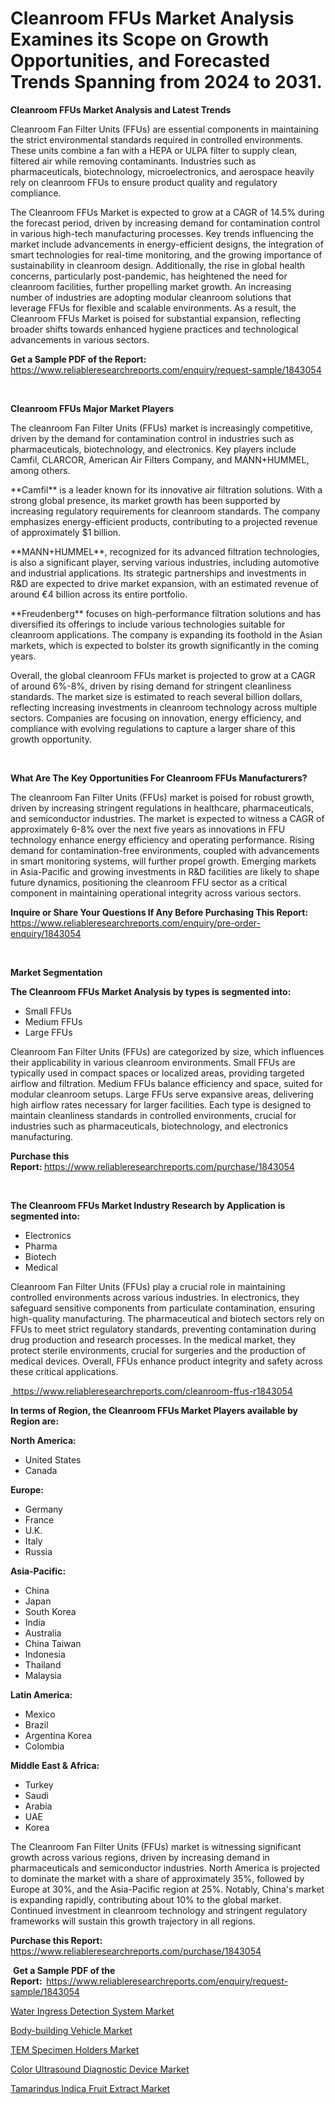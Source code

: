 <p><h1>Cleanroom FFUs Market Analysis Examines its Scope on Growth Opportunities, and Forecasted Trends Spanning from 2024 to 2031.</h1></p><p><strong>Cleanroom FFUs Market Analysis and Latest Trends</strong></p>
<p><p>Cleanroom Fan Filter Units (FFUs) are essential components in maintaining the strict environmental standards required in controlled environments. These units combine a fan with a HEPA or ULPA filter to supply clean, filtered air while removing contaminants. Industries such as pharmaceuticals, biotechnology, microelectronics, and aerospace heavily rely on cleanroom FFUs to ensure product quality and regulatory compliance.</p><p>The Cleanroom FFUs Market is expected to grow at a CAGR of 14.5% during the forecast period, driven by increasing demand for contamination control in various high-tech manufacturing processes. Key trends influencing the market include advancements in energy-efficient designs, the integration of smart technologies for real-time monitoring, and the growing importance of sustainability in cleanroom design. Additionally, the rise in global health concerns, particularly post-pandemic, has heightened the need for cleanroom facilities, further propelling market growth. An increasing number of industries are adopting modular cleanroom solutions that leverage FFUs for flexible and scalable environments. As a result, the Cleanroom FFUs Market is poised for substantial expansion, reflecting broader shifts towards enhanced hygiene practices and technological advancements in various sectors.</p></p>
<p><strong>Get a Sample PDF of the Report:&nbsp;</strong> <a href="https://www.reliableresearchreports.com/enquiry/request-sample/1843054?utm_campaign=123&utm_medium=2&utm_source=Github&utm_content=ia&utm_term=17102024&utm_id=cleanroom-ffus">https://www.reliableresearchreports.com/enquiry/request-sample/1843054</a></p>
<p>&nbsp;</p>
<p><strong>Cleanroom FFUs Major Market Players</strong></p>
<p><p>The cleanroom Fan Filter Units (FFUs) market is increasingly competitive, driven by the demand for contamination control in industries such as pharmaceuticals, biotechnology, and electronics. Key players include Camfil, CLARCOR, American Air Filters Company, and MANN+HUMMEL, among others.</p><p>**Camfil** is a leader known for its innovative air filtration solutions. With a strong global presence, its market growth has been supported by increasing regulatory requirements for cleanroom standards. The company emphasizes energy-efficient products, contributing to a projected revenue of approximately $1 billion.</p><p>**MANN+HUMMEL**, recognized for its advanced filtration technologies, is also a significant player, serving various industries, including automotive and industrial applications. Its strategic partnerships and investments in R&D are expected to drive market expansion, with an estimated revenue of around €4 billion across its entire portfolio.</p><p>**Freudenberg** focuses on high-performance filtration solutions and has diversified its offerings to include various technologies suitable for cleanroom applications. The company is expanding its foothold in the Asian markets, which is expected to bolster its growth significantly in the coming years.</p><p>Overall, the global cleanroom FFUs market is projected to grow at a CAGR of around 6%-8%, driven by rising demand for stringent cleanliness standards. The market size is estimated to reach several billion dollars, reflecting increasing investments in cleanroom technology across multiple sectors. Companies are focusing on innovation, energy efficiency, and compliance with evolving regulations to capture a larger share of this growth opportunity.</p></p>
<p>&nbsp;</p>
<p><strong>What Are The Key Opportunities For Cleanroom FFUs Manufacturers?</strong></p>
<p><p>The cleanroom Fan Filter Units (FFUs) market is poised for robust growth, driven by increasing stringent regulations in healthcare, pharmaceuticals, and semiconductor industries. The market is expected to witness a CAGR of approximately 6-8% over the next five years as innovations in FFU technology enhance energy efficiency and operating performance. Rising demand for contamination-free environments, coupled with advancements in smart monitoring systems, will further propel growth. Emerging markets in Asia-Pacific and growing investments in R&D facilities are likely to shape future dynamics, positioning the cleanroom FFU sector as a critical component in maintaining operational integrity across various sectors.</p></p>
<p><strong>Inquire or Share Your Questions If Any Before Purchasing This Report:</strong> <a href="https://www.reliableresearchreports.com/enquiry/pre-order-enquiry/1843054?utm_campaign=123&utm_medium=2&utm_source=Github&utm_content=ia&utm_term=17102024&utm_id=cleanroom-ffus">https://www.reliableresearchreports.com/enquiry/pre-order-enquiry/1843054</a></p>
<p>&nbsp;</p>
<p><strong>Market Segmentation</strong></p>
<p><strong>The Cleanroom FFUs Market Analysis by types is segmented into:</strong></p>
<p><ul><li>Small FFUs</li><li>Medium FFUs</li><li>Large FFUs</li></ul></p>
<p><p>Cleanroom Fan Filter Units (FFUs) are categorized by size, which influences their applicability in various cleanroom environments. Small FFUs are typically used in compact spaces or localized areas, providing targeted airflow and filtration. Medium FFUs balance efficiency and space, suited for modular cleanroom setups. Large FFUs serve expansive areas, delivering high airflow rates necessary for larger facilities. Each type is designed to maintain cleanliness standards in controlled environments, crucial for industries such as pharmaceuticals, biotechnology, and electronics manufacturing.</p></p>
<p><strong>Purchase this Report:&nbsp;</strong><a href="https://www.reliableresearchreports.com/purchase/1843054?utm_campaign=123&utm_medium=2&utm_source=Github&utm_content=ia&utm_term=17102024&utm_id=cleanroom-ffus">https://www.reliableresearchreports.com/purchase/1843054</a></p>
<p>&nbsp;</p>
<p><strong>The Cleanroom FFUs Market Industry Research by Application is segmented into:</strong></p>
<p><ul><li>Electronics</li><li>Pharma</li><li>Biotech</li><li>Medical</li></ul></p>
<p><p>Cleanroom Fan Filter Units (FFUs) play a crucial role in maintaining controlled environments across various industries. In electronics, they safeguard sensitive components from particulate contamination, ensuring high-quality manufacturing. The pharmaceutical and biotech sectors rely on FFUs to meet strict regulatory standards, preventing contamination during drug production and research processes. In the medical market, they protect sterile environments, crucial for surgeries and the production of medical devices. Overall, FFUs enhance product integrity and safety across these critical applications.</p></p>
<p><a href="https://www.reliableresearchreports.com/cleanroom-ffus-r1843054?utm_campaign=123&utm_medium=2&utm_source=Github&utm_content=ia&utm_term=17102024&utm_id=cleanroom-ffus">&nbsp;https://www.reliableresearchreports.com/cleanroom-ffus-r1843054</a></p>
<p><strong>In terms of Region, the Cleanroom FFUs Market Players available by Region are:</strong></p>
<p>
    <p> <strong> North America: </strong>
        <ul>
            <li>United States</li>
            <li>Canada</li>
        </ul>
        </p> 
    <p> <strong> Europe: </strong>
        <ul>
            <li>Germany</li>
            <li>France</li>
            <li>U.K.</li>
            <li>Italy</li>
            <li>Russia</li>
        </ul>
        </p> 
    <p> <strong> Asia-Pacific: </strong>
        <ul>
            <li>China</li>
            <li>Japan</li>
            <li>South Korea</li>
            <li>India</li>
            <li>Australia</li>
            <li>China Taiwan</li>
            <li>Indonesia</li>
            <li>Thailand</li>
            <li>Malaysia</li>
        </ul>
        </p> 
    <p> <strong> Latin America: </strong>
        <ul>
            <li>Mexico</li>
            <li>Brazil</li>
            <li>Argentina Korea</li>
            <li>Colombia</li>
        </ul>
        </p> 
    <p> <strong> Middle East & Africa: </strong>
        <ul>
            <li>Turkey</li>
            <li>Saudi</li>
            <li>Arabia</li>
            <li>UAE</li>
            <li>Korea</li>
        </ul>
    </p>
    </p>
<p><p>The Cleanroom Fan Filter Units (FFUs) market is witnessing significant growth across various regions, driven by increasing demand in pharmaceuticals and semiconductor industries. North America is projected to dominate the market with a share of approximately 35%, followed by Europe at 30%, and the Asia-Pacific region at 25%. Notably, China's market is expanding rapidly, contributing about 10% to the global market. Continued investment in cleanroom technology and stringent regulatory frameworks will sustain this growth trajectory in all regions.</p></p>
<p><strong>Purchase this Report: </strong><a href="https://www.reliableresearchreports.com/purchase/1843054?utm_campaign=123&utm_medium=2&utm_source=Github&utm_content=ia&utm_term=17102024&utm_id=cleanroom-ffus">https://www.reliableresearchreports.com/purchase/1843054</a></p>
<p>&nbsp;<strong>Get a Sample PDF of the Report:&nbsp;&nbsp;</strong><a href="https://www.reliableresearchreports.com/enquiry/request-sample/1843054?utm_campaign=123&utm_medium=2&utm_source=Github&utm_content=ia&utm_term=17102024&utm_id=cleanroom-ffus">https://www.reliableresearchreports.com/enquiry/request-sample/1843054</a></p>
<p><strong></strong></p>
<p><p><a href="https://issuu.com/reportprime-2/docs/water-ingress-detection-system-mark_4c5e47cc5f8770?utm_campaign=123&utm_medium=2&utm_source=Github&utm_content=ia&utm_term=17102024&utm_id=cleanroom-ffus">Water Ingress Detection System Market</a></p><p><a href="https://github.com/JamesCox407/Market-Research-Report-List-1/blob/main/body-building-vehicle-market.md?utm_campaign=123&utm_medium=2&utm_source=Github&utm_content=ia&utm_term=17102024&utm_id=cleanroom-ffus">Body-building Vehicle Market</a></p><p><a href="https://issuu.com/reportprime-2/docs/tem-specimen-holders-market-size-20_08dafa2721c605?utm_campaign=123&utm_medium=2&utm_source=Github&utm_content=ia&utm_term=17102024&utm_id=cleanroom-ffus">TEM Specimen Holders Market</a></p><p><a href="https://github.com/RoseBoyd475/Market-Research-Report-List-1/blob/main/color-ultrasound-diagnostic-device-market.md?utm_campaign=123&utm_medium=2&utm_source=Github&utm_content=ia&utm_term=17102024&utm_id=cleanroom-ffus">Color Ultrasound Diagnostic Device Market</a></p><p><a href="https://www.linkedin.com/pulse/tamarindus-indica-fruit-extract-market-trends-growth-stl5e?utm_campaign=123&utm_medium=2&utm_source=Github&utm_content=ia&utm_term=17102024&utm_id=cleanroom-ffus">Tamarindus Indica Fruit Extract Market</a></p></p>